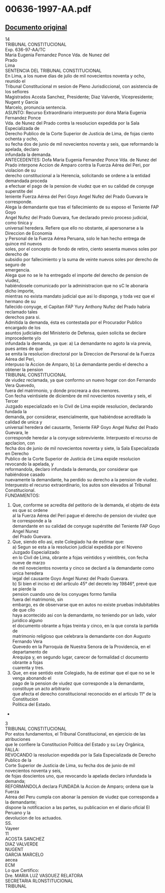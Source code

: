 
00636-1997-AA.pdf
=================
  
[Documento original](https://tc.gob.pe/jurisprudencia/1998/00636-1997-AA.pdf)  
---  
14  
TRIBUNAL CONSTITUCIONAL  
Exp. 636-97-AA/TC  
Maria Eugenia Fernandez Ponce Vda. de Nunez del  
Prado  
Lima  
SENTENCIA DEL TRIBUNAL CONSTITUCIONAL  
En Lima, a los nueve dias de julio de mil novecientos noventa y ocho, reunido el  
Tribunal Constitucional m sesion de Pleno Jurisdiccional, con asistencia de los sefiores  
Magistrados Acosta Sanchez, Presidente; Diaz Valverde, Vicepresidente; Nugent y Garcia  
Marcelo, pronuncia sentencia.  
ASUNTO: Recurso Extraordinario interpuesto por dona Maria Eugenia Fernandez Ponce  
Vda. de Nunez del Prado contra la resolucion expedida por la Sala Especializada de  
Derecho Publico de la Corte Superior de Justicia de Lima, de fojas ciento ochenta y ocho,  
su fecha dos de junio de mil novecientos noventa y seis, que reformando la apelada, declaro  
infundada la demanda.  
ANTECEDENTES: Dofa Maria Eugenia Femandez Ponce Vda. de Nunez del  
Prado interpone Accion de Amparo contra la Fuerza Aérea del Peri, por violacion de su  
derecho constitucional a la Herencia, solicitando se ordene a la entidad demandada proceda  
a efectuar el pago de la pension de viudez que en su calidad de conyuge superstite del  
leniente Fuerza Aérea del Peri Goyo Angel Nufez del Prado Guevara le corresponde.  
Alega la demandante que tras el fallecimiento de su esposo el Teniente FAP Goyo  
Angel Nufez del Prado Guevara, fue declarado previo proceso judicial, como tinica y  
universal heredera. Refiere que ello no obstante, al apersonarse a la Direccion de Economia  
y Personal de la Fuerza Aérea Peruana, solo le han hecho entrega de quince mil nuevos  
soles, por el concepto de fondo de retiro, ciento sesenta muevos soles por derecho de  
subsidio por fallecimiento y la suma de veinte nuevos soles por derecho de seguro de  
emergencia.  
Alega que no se le ha entregado el importe del derecho de pension de viudez,  
habiéndosele comunicado por la administracion que no sC le abonaria dicho importe,  
mientras no exista mandato judicial que asi lo disponga, y toda vez que el hermano de su  
fallecido conyuge, el Capitan FAP Yury Anthony Nufez del Prado habria reclamado tales  
derechos para si.  
Admitida la demanda, ésta es contestada por el Procurador Publico encargado de los  
asuntos judiciales del Ministerio de Defensa, quien solicita se declare improcedente y/o  
infundada la demanda, ya que: a) La demandante no agoto la via previa, pues antes de que  
se emita la resolucion directoral por la Direccion de Personal de la Fuerza Aérea del Peri,  
interpuso la Accion de Amparo, b) La demandante perdio el derecho a obtener la pension  
TRIBUNAL CONSTITUCIONAL  
de viudez reclamada, ya que conformo un nuevo hogar con don Fernando Vera Quevedo,  
fuera del matrimonio, y donde procreara a dos menores.  
Con fecha veintisiete de diciembre de mil novecientos noventa y seis, el Tercer  
Juzgado especializado en lo Civil de Lima expide resolucion, declarando fundada la  
demanda, por considerar, esencialmente, que habiéndose acreditado la calidad de unica y  
universal heredera del causante, Teniente FAP Goyo Angel Nufez del Prado Guevara, le  
corresponde heredar a la conyuge sobreviviente. Interpuesto el recurso de apclacion, con  
fecha dos de junio de mil novecientos noventa y siete, la Sala Especializada en Derecho  
Publico de la Corte Superior de Justicia de Lima expide resolucion revocando la apelada, y  
reformandola, declaro infundada la demanda, por considerar que habiéndose casado  
nuevamente la demandante, ha perdido su derecho a la pension de viudez.  
Interpuesto el recurso extraordinario, los autos son elevados al Tribunal  
Constitucional.  
FUNDAMENTOS:  
1. Que, conforme se acredita del petitorio de la demanda, el objeto de ésta es que sc ordene  
al la Fuerza Aérea del Peri pague el derecho de pension de viudez que le corresponde a la  
demandante en su calidad de conyuge supérstite del Teniente FAP Goyo Angel Nunez  
del Prado Guevara.  
2. Que, siendo ello asi, este Colegiado ha de estimar que:  
a) Segun se esta a la resolucion judicial expedida por el Noveno Juzgado Especializado  
en lo Civil de Lima, obrante a fojas veintidos y veintitrés, con fecha nueve de marzo  
de mil novecientos noventa y cinco se declard a la demandante como unica heredera  
legal del causante Goyo Angel Nunez del Prado Guevara.  
b) Si bien el inciso e) del articulo 45° del decreto ley 19846°, prevé que se pierde la  
pension cuando uno de los conyuges formo familia  
fuera del matrimonio, sin  
embargo, es de observarse que en autos no existe pruebas indubitables de que cllo  
haya acontecido asi con la demandante, no teniendo por un lado, valor juridico alguno  
el documento obrante a fojas treinta y cinco, en la que consta la partida de  
matrimonio religioso que celebrara la demandante con don Augusto Fernando Vera  
Quevedo en la Parroquia de Nuestra Senora de la Providencia, en el departamento de  
Arequipa y, en segundo lugar, carecer de formalidad cl documento obrante a fojas  
cuarenta y tres.  
3. Que, en ese sentido este Colegiado, ha de estimar que el que no se le venga abonando el  
pago de la pension de viudez que corresponde a la demandante, constituye un acto arbitrario  
que afecta el derecho constitucional reconocido en el articulo 11° de la Constitucion  
Politica del Estado.  
-  
3  
TRIBUNAL CONSTITUCIONAL  
Por estos fundamentos, el Tribunal Constitucional, en ejercicio de las atribuciones  
que le confiere la Constitucion Politica del Estado y su Ley Orgânica,  
FALLA:  
REVOCANDO la resolucion expedida por la Sala Especializada de Derecho Publico de la  
Corte Superior de Justicia de Lima, su fecha dos de junio de mil novecientos noventa y seis,  
de fojas doscientos uno, que revocando la apelada declaro infundada la demanda;  
REFORMANDOLA declara FUNDADA la Accion de Amparo; ordena que la Fuerza  
Aérea del Peru cumpla con abonar la pension de viudez que corresponda a la demandante;  
dispone la notificacion a las partes, su publicacion en el diario oficial El Peruano y la  
devolucion de los actuados.  
SS.  
Vayeer  
11  
ACOSTA SANCHEZ  
DIAZ VALVERDE  
NUGENT  
GARCIA MARCELO  
aecea  
ECM  
Lo que Certifico:  
Dre. MARIA LUZ VASOUEZ RELATORA  
SECRETARIA RLONSTITUCIONAL  
TRIBUNAL